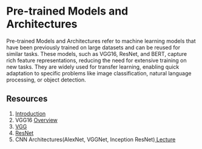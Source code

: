 # Pre-trained Models and Architectures

Pre-trained Models and Architectures refer to machine learning models that have been previously trained on large datasets and can be reused for similar tasks. These models, such as VGG16, ResNet, and BERT, capture rich feature representations, reducing the need for extensive training on new tasks. They are widely used for transfer learning, enabling quick adaptation to specific problems like image classification, natural language processing, or object detection.

## Resources

1. [Introduction](https://youtu.be/0MVXteg7TB4?si=8vuL6T_atEWDq1VW)
1. VGG16 [Overview](https://youtu.be/YcmNIOyfdZQ?si=nqDZbsILeGkKDkDV)
1. [VGG](https://youtu.be/YcmNIOyfdZQ?si=nqDZbsILeGkKDkDV)
1. [ResNet](https://youtu.be/o_3mboe1jYI?si=HAtCFDWjdyNoLENW)
1. CNN Architectures(AlexNet, VGGNet, Inception ResNet)[ Lecture](https://youtu.be/CNNnzl8HIIU?si=UTH0Ff9tnT4parVz)
